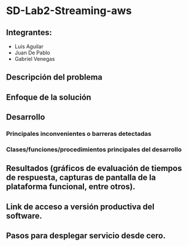 # SD-Lab2-Streaming-aws

## Integrantes:
* Luis Aguilar
* Juan De Pablo
* Gabriel Venegas

## Descripción del problema

## Enfoque de la solución

## Desarrollo

### Principales inconvenientes o barreras detectadas

### Clases/funciones/procedimientos principales del desarrollo

## Resultados (gráficos de evaluación de tiempos de respuesta, capturas de pantalla de la plataforma funcional, entre otros).

## Link de acceso a versión productiva del software.

## Pasos para desplegar servicio desde cero.
